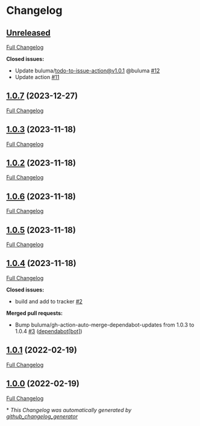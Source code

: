 # Changelog

## [Unreleased](https://github.com/buluma/ansible-role-libvirt/tree/HEAD)

[Full Changelog](https://github.com/buluma/ansible-role-libvirt/compare/1.0.7...HEAD)

**Closed issues:**

- Update buluma/todo-to-issue-action@v1.0.1 @buluma [\#12](https://github.com/buluma/ansible-role-libvirt/issues/12)
- Update action [\#11](https://github.com/buluma/ansible-role-libvirt/issues/11)

## [1.0.7](https://github.com/buluma/ansible-role-libvirt/tree/1.0.7) (2023-12-27)

[Full Changelog](https://github.com/buluma/ansible-role-libvirt/compare/1.0.3...1.0.7)

## [1.0.3](https://github.com/buluma/ansible-role-libvirt/tree/1.0.3) (2023-11-18)

[Full Changelog](https://github.com/buluma/ansible-role-libvirt/compare/1.0.2...1.0.3)

## [1.0.2](https://github.com/buluma/ansible-role-libvirt/tree/1.0.2) (2023-11-18)

[Full Changelog](https://github.com/buluma/ansible-role-libvirt/compare/1.0.6...1.0.2)

## [1.0.6](https://github.com/buluma/ansible-role-libvirt/tree/1.0.6) (2023-11-18)

[Full Changelog](https://github.com/buluma/ansible-role-libvirt/compare/1.0.5...1.0.6)

## [1.0.5](https://github.com/buluma/ansible-role-libvirt/tree/1.0.5) (2023-11-18)

[Full Changelog](https://github.com/buluma/ansible-role-libvirt/compare/1.0.4...1.0.5)

## [1.0.4](https://github.com/buluma/ansible-role-libvirt/tree/1.0.4) (2023-11-18)

[Full Changelog](https://github.com/buluma/ansible-role-libvirt/compare/1.0.1...1.0.4)

**Closed issues:**

- build and add to tracker [\#2](https://github.com/buluma/ansible-role-libvirt/issues/2)

**Merged pull requests:**

- Bump buluma/gh-action-auto-merge-dependabot-updates from 1.0.3 to 1.0.4 [\#3](https://github.com/buluma/ansible-role-libvirt/pull/3) ([dependabot[bot]](https://github.com/apps/dependabot))

## [1.0.1](https://github.com/buluma/ansible-role-libvirt/tree/1.0.1) (2022-02-19)

[Full Changelog](https://github.com/buluma/ansible-role-libvirt/compare/1.0.0...1.0.1)

## [1.0.0](https://github.com/buluma/ansible-role-libvirt/tree/1.0.0) (2022-02-19)

[Full Changelog](https://github.com/buluma/ansible-role-libvirt/compare/3a1c735d2eed03a24c91b4adda4201e7cca558f3...1.0.0)



\* *This Changelog was automatically generated by [github_changelog_generator](https://github.com/github-changelog-generator/github-changelog-generator)*
